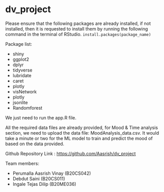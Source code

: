 # dv_project

Please ensure that the following packages are already installed, if not installed, then it is requested to install them by running the following command in the terminal of RStudio.
`install.packages(package_name)`

Package list:
- shiny
- ggplot2
- dplyr
- tidyverse
- lubridate
- caret
- plotly
- visNetwork
- plotly
- jsonlite
- Randomforest

We just need to run the app.R file.

All the required data files are already provided, for Mood & Time analysis section, we need to upload the data file: MoodAnalysis_data.csv. It would take a minute or two for the ML model to train and predict the mood of based on the data provided.

Github Repository Link : https://github.com/Aasrish/dv_project

Team members:
- Perumalla Aasrish Vinay (B20CS042)
- Debdut Saini (B20CS011)
- Ingale Tejas Dilip (B20ME036)


